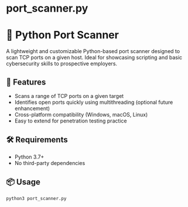# port_scanner.py

# 🔎 Python Port Scanner

A lightweight and customizable Python-based port scanner designed to scan TCP ports on a given host. Ideal for showcasing scripting and basic cybersecurity skills to prospective employers.

## 🚀 Features

- Scans a range of TCP ports on a given target
- Identifies open ports quickly using multithreading (optional future enhancement)
- Cross-platform compatibility (Windows, macOS, Linux)
- Easy to extend for penetration testing practice

## 🛠️ Requirements

- Python 3.7+
- No third-party dependencies

## 📦 Usage

```bash
python3 port_scanner.py
